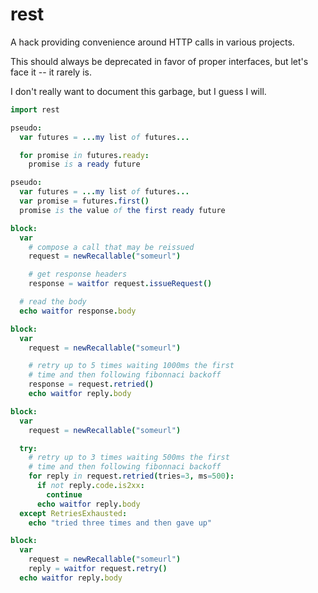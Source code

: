 # rest

A hack providing convenience around HTTP calls in various projects.

This should always be deprecated in favor of proper interfaces, but let's face
it -- it rarely is.

I don't really want to document this garbage, but I guess I will.

```nim
import rest

pseudo:
  var futures = ...my list of futures...

  for promise in futures.ready:
    promise is a ready future

pseudo:
  var futures = ...my list of futures...
  var promise = futures.first()
  promise is the value of the first ready future

block:
  var
    # compose a call that may be reissued
    request = newRecallable("someurl")

    # get response headers
    response = waitfor request.issueRequest()

  # read the body
  echo waitfor response.body

block:
  var
    request = newRecallable("someurl")

    # retry up to 5 times waiting 1000ms the first
    # time and then following fibonnaci backoff
    response = request.retried()
    echo waitfor reply.body

block:
  var
    request = newRecallable("someurl")

  try:
    # retry up to 3 times waiting 500ms the first
    # time and then following fibonnaci backoff
    for reply in request.retried(tries=3, ms=500):
      if not reply.code.is2xx:
        continue
      echo waitfor reply.body
  except RetriesExhausted:
    echo "tried three times and then gave up"

block:
  var
    request = newRecallable("someurl")
    reply = waitfor request.retry()
  echo waitfor reply.body
```
